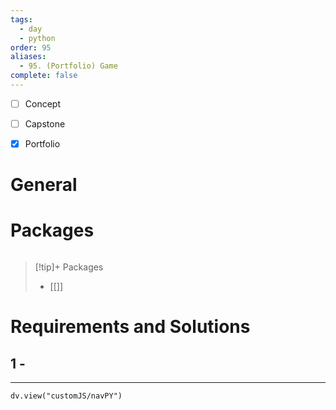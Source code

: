 ```yaml
---
tags:
  - day
  - python
order: 95
aliases:
  - 95. (Portfolio) Game
complete: false
---
```

- [ ] Concept
- [ ] Capstone
- [x] Portfolio


# General


# Packages
```python

```


> [!tip]+ Packages
> - [[]]


# Requirements and Solutions
## 1 -  

<hr />

```dataviewjs
dv.view("customJS/navPY")
```

